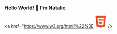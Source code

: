 ### Hello World! 👋 I'm Natalie

<a href="https://www.w3.org/html/%22%3E
<img src="https://github.com/devicons/devicon/blob/master/icons/html5/html5-original.svg" alt="html5" width="40" height="40"/> 
/>

<!--
**ndudar/ndudar** is a ✨ _special_ ✨ repository because its `README.md` (this file) appears on your GitHub profile.

Here are some ideas to get you started:

- 🔭 I’m currently working on ...
- 🌱 I’m currently learning ...
- 👯 I’m looking to collaborate on ...
- 🤔 I’m looking for help with ...
- 💬 Ask me about ...
- 📫 How to reach me: ...
- 😄 Pronouns: ...
- ⚡ Fun fact: ...
-->
